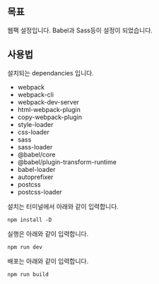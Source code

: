 ## 목표
웹팩 설정입니다. Babel과 Sass등이 설정이 되었습니다.

## 사용법

설치되는 dependancies 입니다.
- webpack
- webpack-cli
- webpack-dev-server
- html-webpack-plugin
- copy-webpack-plugin
- style-loader
- css-loader
- sass
- sass-loader
- @babel/core
- @babel/plugin-transform-runtime
- babel-loader
- autoprefixer
- postcss
- postcss-loader

설치는 터미널에서 아래와 같이 입력합니다.
<pre>
<code>npm install -D</code>
</pre>

실행은 아래와 같이 입력합니다. 
<pre>
<code>npm run dev</code>
</pre>

배포는 아래와 같이 입력합니다.
<pre>
<code>npm run build</code>
</pre>





